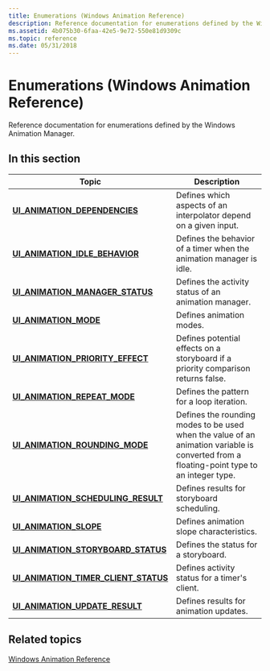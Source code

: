 ```yaml
---
title: Enumerations (Windows Animation Reference)
description: Reference documentation for enumerations defined by the Windows Animation Manager.
ms.assetid: 4b075b30-6faa-42e5-9e72-550e81d9309c
ms.topic: reference
ms.date: 05/31/2018
---
```


# Enumerations (Windows Animation Reference)

Reference documentation for enumerations defined by the Windows Animation Manager.

## In this section



| Topic                                                                                       | Description                                                                                                                                          |
|---------------------------------------------------------------------------------------------|------------------------------------------------------------------------------------------------------------------------------------------------------|
| [**UI\_ANIMATION\_DEPENDENCIES**](/windows/win32/api/uianimation/ne-uianimation-ui_animation_dependencies)<br/>                 | Defines which aspects of an interpolator depend on a given input.<br/>                                                                         |
| [**UI\_ANIMATION\_IDLE\_BEHAVIOR**](/windows/win32/api/uianimation/ne-uianimation-ui_animation_idle_behavior)<br/>              | Defines the behavior of a timer when the animation manager is idle.<br/>                                                                       |
| [**UI\_ANIMATION\_MANAGER\_STATUS**](/windows/win32/api/uianimation/ne-uianimation-ui_animation_manager_status)<br/>            | Defines the activity status of an animation manager.<br/>                                                                                      |
| [**UI\_ANIMATION\_MODE**](/windows/win32/api/uianimation/ne-uianimation-ui_animation_mode)<br/>                                 | Defines animation modes.<br/>                                                                                                                  |
| [**UI\_ANIMATION\_PRIORITY\_EFFECT**](/windows/win32/api/uianimation/ne-uianimation-ui_animation_priority_effect)<br/>          | Defines potential effects on a storyboard if a priority comparison returns false.<br/>                                                         |
| [**UI\_ANIMATION\_REPEAT\_MODE**](/windows/win32/api/uianimation/ne-uianimation-ui_animation_repeat_mode)<br/>                  | Defines the pattern for a loop iteration.<br/>                                                                                                 |
| [**UI\_ANIMATION\_ROUNDING\_MODE**](/windows/win32/api/uianimation/ne-uianimation-ui_animation_rounding_mode)<br/>              | Defines the rounding modes to be used when the value of an animation variable is converted from a floating-point type to an integer type.<br/> |
| [**UI\_ANIMATION\_SCHEDULING\_RESULT**](/windows/win32/api/uianimation/ne-uianimation-ui_animation_scheduling_result)<br/>      | Defines results for storyboard scheduling.<br/>                                                                                                |
| [**UI\_ANIMATION\_SLOPE**](/windows/win32/api/uianimation/ne-uianimation-ui_animation_slope)<br/>                               | Defines animation slope characteristics.<br/>                                                                                                  |
| [**UI\_ANIMATION\_STORYBOARD\_STATUS**](/windows/win32/api/uianimation/ne-uianimation-ui_animation_storyboard_status)<br/>      | Defines the status for a storyboard.<br/>                                                                                                      |
| [**UI\_ANIMATION\_TIMER\_CLIENT\_STATUS**](/windows/win32/api/uianimation/ne-uianimation-ui_animation_timer_client_status)<br/> | Defines activity status for a timer's client.<br/>                                                                                             |
| [**UI\_ANIMATION\_UPDATE\_RESULT**](/windows/win32/api/uianimation/ne-uianimation-ui_animation_update_result)<br/>              | Defines results for animation updates.<br/>                                                                                                    |



 

## Related topics

<dl> <dt>

[Windows Animation Reference](windows-animation-reference.md)
</dt> </dl>

 

 





